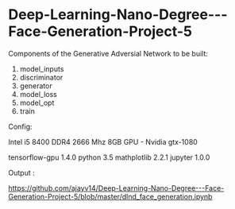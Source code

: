 # Deep-Learning-Nano-Degree---Face-Generation-Project-5


Components of the Generative Adversial Network to be built:

1) model_inputs
2) discriminator
3) generator
4) model_loss
5) model_opt
6) train


Config:

Intel i5 8400
DDR4 2666 Mhz 8GB 
GPU - Nvidia gtx-1080


tensorflow-gpu 1.4.0
python 3.5
mathplotlib 2.2.1
jupyter 1.0.0



Output :

https://github.com/ajayv14/Deep-Learning-Nano-Degree---Face-Generation-Project-5/blob/master/dlnd_face_generation.ipynb
